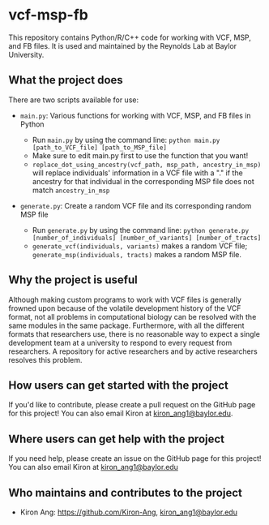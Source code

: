 # vcf-msp-fb

This repository contains Python/R/C++ code for working with VCF, MSP, and FB files. It is used and maintained by the Reynolds Lab at Baylor University.

## What the project does

There are two scripts available for use:

- ``main.py``: Various functions for working with VCF, MSP, and FB files in Python
  - Run ``main.py`` by using the command line: ``python main.py [path_to_VCF_file] [path_to_MSP_file]``
  - Make sure to edit main.py first to use the function that you want!
  - ``replace_dot_using_ancestry(vcf_path, msp_path, ancestry_in_msp)`` will replace individuals' information in a VCF file with a "." if the ancestry for that individual in the corresponding MSP file does not match ``ancestry_in_msp``

- ``generate.py``: Create a random VCF file and its corresponding random MSP file
  - Run ``generate.py`` by using the command line: ``python generate.py [number_of_individuals] [number_of_variants] [number_of_tracts]``
  - ``generate_vcf(individuals, variants)`` makes a random VCF file; ``generate_msp(individuals, tracts)`` makes a random MSP file.



## Why the project is useful

Although making custom programs to work with VCF files is generally frowned upon because of the volatile development history of the VCF format, not all problems in computational biology can be resolved with the same modules in the same package. Furthermore, with all the different formats that researchers use, there is no reasonable way to expect a single development team at a university to respond to every request from researchers. A repository for active researchers and by active researchers resolves this problem.

## How users can get started with the project

If you'd like to contribute, please create a pull request on the GitHub page for this project! You can also email Kiron at kiron_ang1@baylor.edu.

## Where users can get help with the project

If you need help, please create an issue on the GitHub page for this project! You can also email Kiron at kiron_ang1@baylor.edu

## Who maintains and contributes to the project

- Kiron Ang: https://github.com/Kiron-Ang, kiron_ang1@baylor.edu
